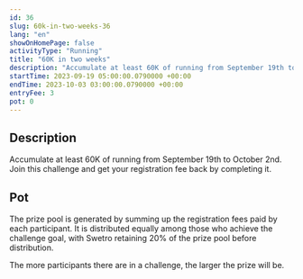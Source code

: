 ```yaml
---
id: 36
slug: 60k-in-two-weeks-36
lang: "en"
showOnHomePage: false
activityType: "Running"
title: "60K in two weeks"
description: "Accumulate at least 60K of running from September 19th to October 2nd. Join this challenge and get your registration fee back by completing it."
startTime: 2023-09-19 05:00:00.0790000 +00:00
endTime: 2023-10-03 03:00:00.0790000 +00:00
entryFee: 3
pot: 0
---
```


## Description

Accumulate at least 60K of running from September 19th to October 2nd. Join this challenge and get your registration fee back by completing it.

## Pot

The prize pool is generated by summing up the registration fees paid by each participant. It is distributed equally among those who achieve the challenge goal, with Swetro retaining 20% of the prize pool before distribution.

The more participants there are in a challenge, the larger the prize will be.
